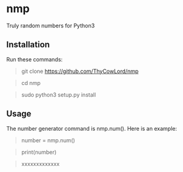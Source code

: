# nmp
Truly random numbers for Python3


## Installation
Run these commands:

> git clone https://github.com/ThyCowLord/nmp

> cd nmp

> sudo python3 setup.py install

## Usage
The number generator command is nmp.num(). Here is an example:

> number = nmp.num()

> print(number)

> xxxxxxxxxxxxx 
